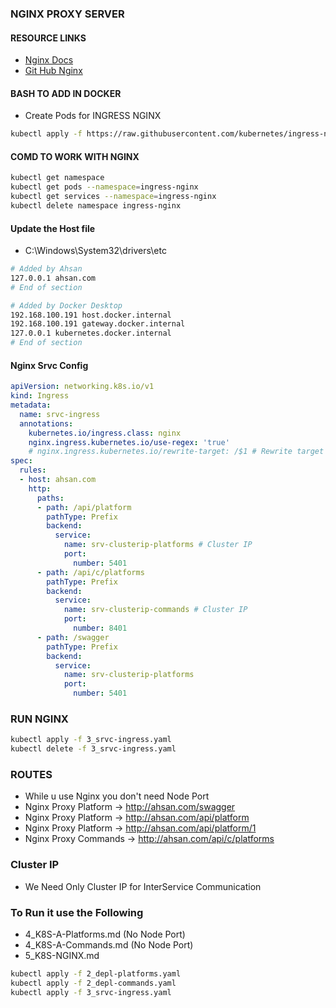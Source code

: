 ### NGINX PROXY SERVER
#### RESOURCE LINKS
- [Nginx Docs](https://kubernetes.github.io/ingress-nginx/deploy/#docker-desktop)
- [Git Hub Nginx](https://github.com/kubernetes/ingress-nginx?tab=readme-ov-file)

#### BASH TO ADD IN DOCKER
- Create Pods for INGRESS NGINX
```bash
kubectl apply -f https://raw.githubusercontent.com/kubernetes/ingress-nginx/controller-v1.12.0-beta.0/deploy/static/provider/aws/deploy.yaml
```
#### COMD TO WORK WITH NGINX
```bash
kubectl get namespace
kubectl get pods --namespace=ingress-nginx
kubectl get services --namespace=ingress-nginx
kubectl delete namespace ingress-nginx
```

#### Update the Host file
- C:\Windows\System32\drivers\etc
```bash
# Added by Ahsan
127.0.0.1 ahsan.com
# End of section

# Added by Docker Desktop
192.168.100.191 host.docker.internal
192.168.100.191 gateway.docker.internal
127.0.0.1 kubernetes.docker.internal
# End of section
```
#### Nginx Srvc Config
```yaml
apiVersion: networking.k8s.io/v1
kind: Ingress
metadata:
  name: srvc-ingress
  annotations:
    kubernetes.io/ingress.class: nginx
    nginx.ingress.kubernetes.io/use-regex: 'true'
    # nginx.ingress.kubernetes.io/rewrite-target: /$1 # Rewrite target for matched paths
spec:
  rules:
  - host: ahsan.com
    http:
      paths:
      - path: /api/platform
        pathType: Prefix
        backend:
          service:
            name: srv-clusterip-platforms # Cluster IP
            port:
              number: 5401
      - path: /api/c/platforms
        pathType: Prefix
        backend:
          service:
            name: srv-clusterip-commands # Cluster IP
            port:
              number: 8401
      - path: /swagger
        pathType: Prefix
        backend:
          service:
            name: srv-clusterip-platforms
            port:
              number: 5401
```
### RUN NGINX
```bash
kubectl apply -f 3_srvc-ingress.yaml
kubectl delete -f 3_srvc-ingress.yaml
```
### ROUTES
- While u use Nginx you don't need Node Port
- Nginx Proxy Platform -> http://ahsan.com/swagger
- Nginx Proxy Platform -> http://ahsan.com/api/platform
- Nginx Proxy Platform -> http://ahsan.com/api/platform/1
- Nginx Proxy Commands -> http://ahsan.com/api/c/platforms

### Cluster IP
- We Need Only Cluster IP for InterService Communication

### To Run it use the Following
- 4_K8S-A-Platforms.md (No Node Port)
- 4_K8S-A-Commands.md (No Node Port)
- 5_K8S-NGINX.md
```bash
kubectl apply -f 2_depl-platforms.yaml
kubectl apply -f 2_depl-commands.yaml
kubectl apply -f 3_srvc-ingress.yaml
```